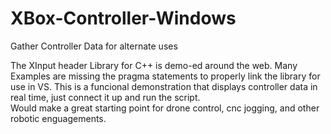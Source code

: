 # XBox-Controller-Windows
Gather Controller Data for alternate uses

The XInput header Library for C++ is demo-ed around the web.  Many Examples are missing the pragma statements to properly link the library for use in VS.  This is a funcional demonstration that displays controller data in real time, just connect it up and run the script.<br>
Would make a great starting point for drone control, cnc jogging, and other robotic enguagements.
